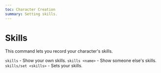 ```yaml
---
toc: Character Creation
summary: Setting skills.
---
```

# Skills
This command lets you record your character's skills.

`skills` - Show your own skills.
`skills <name>` - Show someone else's skills.
`skills/set <skills>` - Sets your skills.